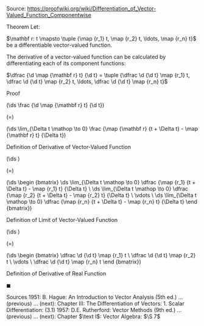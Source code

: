 # 

Source: https://proofwiki.org/wiki/Differentiation_of_Vector-Valued_Function_Componentwise

Theorem
Let:

$\mathbf r: t \mapsto \tuple {\map {r_1} t, \map {r_2} t, \ldots, \map {r_n} t}$
be a differentiable vector-valued function.

The derivative of a vector-valued function can be calculated by differentiating each of its component functions:

$\dfrac {\d \map {\mathbf r} t} {\d t} = \tuple {\dfrac \d {\d t} \map {r_1} t, \dfrac \d {\d t} \map {r_2} t, \ldots, \dfrac \d {\d t} \map {r_n} t}$


Proof













\(\ds \frac {\d \map {\mathbf r} t} {\d t}\)

\(=\)







\(\ds \lim_{\Delta t \mathop \to 0} \frac {\map {\mathbf r} {t + \Delta t} - \map {\mathbf r} t} {\Delta t}\)





Definition of Derivative of Vector-Valued Function














\(\ds \)

\(=\)







\(\ds \begin {bmatrix}
\ds \lim_{\Delta t \mathop \to 0} \dfrac {\map {r_1} {t + \Delta t} - \map {r_1} t} {\Delta t} \\ \ds \lim_{\Delta t \mathop \to 0} \dfrac {\map {r_2} {t + \Delta t} - \map {r_2} t} {\Delta t} \\ \vdots \\ \ds \lim_{\Delta t \mathop \to 0} \dfrac {\map {r_n} {t + \Delta t} - \map {r_n} t} {\Delta t}
\end {bmatrix}\)





Definition of Limit of Vector-Valued Function














\(\ds \)

\(=\)







\(\ds \begin {bmatrix} \dfrac \d {\d t} \map {r_1} t \\ \dfrac \d {\d t} \map {r_2} t \\ \vdots \\ \dfrac \d {\d t} \map {r_n} t \end {bmatrix}\)





Definition of Derivative of Real Function



$\blacksquare$


Sources
1951: B. Hague: An Introduction to Vector Analysis (5th ed.) ... (previous) ... (next): Chapter $\text {III}$: The Differentiation of Vectors: $1$. Scalar Differentiation: $(3.1)$
1957: D.E. Rutherford: Vector Methods (9th ed.) ... (previous) ... (next): Chapter $\text I$: Vector Algebra: $\S 7$




